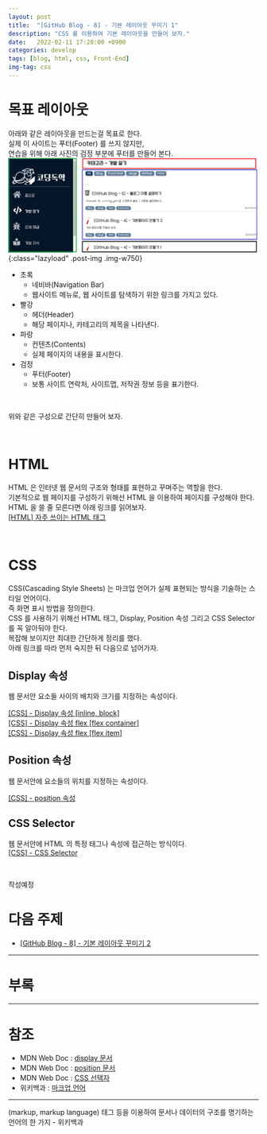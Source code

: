 ```yaml
---
layout: post
title:  "[GitHub Blog - 8] - 기본 레이아웃 꾸미기 1"
description: "CSS 를 이용하여 기본 레이아웃을 만들어 보자."
date:   2022-02-11 17:20:00 +0900
categories: develop
tags: [blog, html, css, Front-End]
img-tag: css
---
```


# 목표 레이아웃
아래와 같은 레이아웃을 만드는걸 목표로 한다.  
실제 이 사이트는 푸터(Footer) 를 쓰지 않지만,   
연습을 위해 아래 사진의 검정 부분에 푸터를 만들어 본다.   
![base](/assets/img/post-img/base-layout/base.png){:class="lazyload" .post-img .img-w750}  
- 초록 
    - 네비바(Navigation Bar)
    - 웹사이트 메뉴로, 웹 사이트를 탐색하기 위한 링크를 가지고 있다.   
- 빨강 
    - 헤더(Header)
    - 해당 페이지나, 카테고리의 제목을 나타낸다.  
- 파랑
    - 컨텐츠(Contents)
    - 실제 페이지의 내용을 표시한다.  
- 검정 
    - 푸터(Footer)
    - 보통 사이트 연락처, 사이트맵, 저작권 정보 등을 표기한다.

<br>

위와 같은 구성으로 간단히 만들어 보자.  

<br>

# HTML 
HTML 은 인터넷 웹 문서의 구조와 형태를 표현하고 꾸며주는 역할을 한다.   
기본적으로 웹 페이지를 구성하기 위해선 HTML 을 이용하여 페이지를 구성해야 한다.  
HTML 을 쓸 줄 모른다면 아래 링크를 읽어보자.  
[[HTML] 자주 쓰이는 HTML 태그][html-link]   



<br>

# CSS
CSS(Cascading Style Sheets) 는 <span class="tooltip" id="id-1">마크업 언어</span>가 실제 표현되는 방식을 기술하는 스타일 언어이다.  
즉 화면 표시 방법을 정의한다.   
CSS 를 사용하기 위해선 HTML 태그, Display, Position 속성 그리고 CSS Selector 를 꼭 알아둬야 한다.  
복잡해 보이지만 최대한 간단하게 정리를 했다.   
아래 링크를 따라 먼저 숙지한 뒤 다음으로 넘어가자.  


## Display 속성
웹 문서안 요소들 사이의 배치와 크기를 지정하는 속성이다.  

[[CSS] - Display 속성 [inline, block]][display-link]  
[[CSS] - Display 속성 flex [flex container]][display2-link]  
[[CSS] - Display 속성 flex [flex item]][display3-link]  

## Position 속성
웹 문서안에 요소들의 위치를 지정하는 속성이다.   

[[CSS] - position 속성][position-link]

## CSS Selector
웹 문서안에 HTML 의 특정 태그나 속성에 접근하는 방식이다.    
[[CSS] - CSS Selector][css-sel-link]





<br>

작성예정
 

# 다음 주제
- [[GitHub Blog - 8] - 기본 레이아웃 꾸미기 2][layout-link]
<hr>

# 부록

<hr>

# 참조
- MDN Web Doc : [display 문서][mdn-display-link]
- MDN Web Doc : [position 문서][mdn-position-link]
- MDN Web Doc : [CSS 선택자][css-selector-link]
- 위키백과 : [마크업 언어][mark-link]

<hr>


<div class="tooltip-desc">
    <div class="tooltip-description" id="desc-1">
    (markup, markup language) 태그 등을 이용하여 문서나 데이터의 구조를 명기하는 언어의 한 가지 - 위키백과
    </div>
</div>

[mdn-position-link]: https://developer.mozilla.org/ko/docs/Web/CSS/position
[mdn-display-link]: https://developer.mozilla.org/ko/docs/Web/CSS/display
[base-page-link]: /develop/2022/01/15/blog-base-page.html
[config-link]: /develop/2022/01/20/blog-start-github-config.html
[jekyll-link2]: /develop/2021/12/21/blog-start-jekyll2.html
[display-link]: /study/2022/02/11/css-display.html
[display2-link]: /study/2022/02/11/css-display2.html
[display3-link]: /study/2022/02/12/css-display3.html
[position-link]: /study/2022/02/10/css-position.html
[css-selector-link]: https://developer.mozilla.org/ko/docs/Learn/CSS/Building_blocks/Selectors
[html-link]: /study/2022/02/28/html-tag.html
[css-sel-link]: /study/2022/02/28/css-selector.html
[mark-link]: https://ko.wikipedia.org/wiki/%EB%A7%88%ED%81%AC%EC%97%85_%EC%96%B8%EC%96%B4

[code-sandbox-link]: https://codesandbox.io/

[layout-link]: /develop/2022/02/10/blog-base-layout2.html